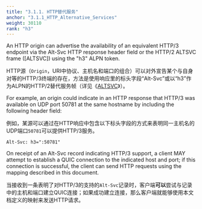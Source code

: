 ```yaml
---
title: "3.1.1. HTTP替代服务"
anchor: "3.1.1_HTTP_Alternative_Services"
weight: 30110
rank: "h3"
---
```


An HTTP origin can advertise the availability of an equivalent HTTP/3 endpoint via the Alt-Svc HTTP response header field or the HTTP/2 ALTSVC frame ([ALTSVC]) using the "h3" ALPN token.

HTTP源（`Origin`，URI中协议、主机名和端口的组合）可以对外宣告某个与自身对等的HTTP/3终端的存在，方法是使用响应里的标头字段“Alt-Svc”或以“h3”作为ALPN的HTTP/2替代服务帧（详见《[ALTSVC]()》）。

For example, an origin could indicate in an HTTP response that HTTP/3 was available on UDP port 50781 at the same hostname by including the following header field:

例如，某源可以通过在HTTP响应中包含以下标头字段的方式来表明同一主机名的UDP端口`50781`可以提供HTTP/3服务。

```
Alt-Svc: h3=":50781"
```

On receipt of an Alt-Svc record indicating HTTP/3 support, a client MAY attempt to establish a QUIC connection to the indicated host and port; if this connection is successful, the client can send HTTP requests using the mapping described in this document.

当接收到一条表明了对HTTP/3的支持的`Alt-Svc`记录时，客户端**可以**尝试与记录中的主机和端口建立QUIC连接；如果成功建立连接，那么客户端就能够使用本文档定义的映射来发送HTTP请求。
